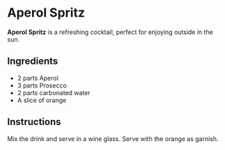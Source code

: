 # Aperol Spritz

**Aperol Spritz** is a refreshing cocktail, perfect for enjoying outside in the
sun.

## Ingredients

- 2 parts Aperol
- 3 parts Prosecco
- 2 parts carbonated water
- A slice of orange

## Instructions

Mix the drink and serve in a wine glass. Serve with the orange as garnish.
